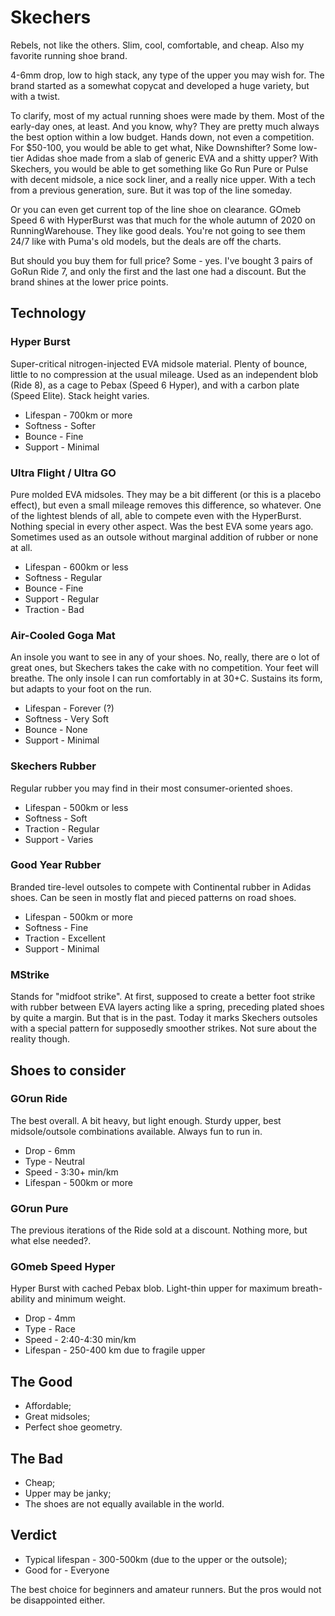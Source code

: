 # Skechers

Rebels, not like the others. Slim, cool, comfortable, and cheap. Also my favorite running shoe brand.

4-6mm drop, low to high stack, any type of the upper you may wish for. The brand started as a somewhat copycat and developed a huge variety, but with a twist.

To clarify, most of my actual running shoes were made by them. Most of the early-day ones, at least. And you know, why? They are pretty much always the best option within a low budget. Hands down, not even a competition. For $50-100, you would be able to get what, Nike Downshifter? Some low-tier Adidas shoe made from a slab of generic EVA and a shitty upper? With Skechers, you would be able to get something like Go Run Pure or Pulse with decent midsole, a nice sock liner, and a really nice upper. With a tech from a previous generation, sure. But it was top of the line someday. 

Or you can even get current top of the line shoe on clearance. GOmeb Speed 6 with HyperBurst was that much for the whole autumn of 2020 on RunningWarehouse. They like good deals. You're not going to see them 24/7 like with Puma's old models, but the deals are off the charts.

But should you buy them for full price? Some - yes. I've bought 3 pairs of GoRun Ride 7, and only the first and the last one had a discount. But the brand shines at the lower price points. 

## Technology

### Hyper Burst

Super-critical nitrogen-injected EVA midsole material. Plenty of bounce, little to no compression at the usual mileage. Used as an independent blob (Ride 8), as a cage to Pebax (Speed 6 Hyper), and with a carbon plate (Speed Elite). Stack height varies.

- Lifespan - 700km or more
- Softness - Softer
- Bounce - Fine
- Support - Minimal

### Ultra Flight / Ultra GO

Pure molded EVA midsoles. They may be a bit different (or this is a placebo effect), but even a small mileage removes this difference, so whatever. One of the lightest blends of all, able to compete even with the HyperBurst. Nothing special in every other aspect. Was the best EVA some years ago. Sometimes used as an outsole without marginal addition of rubber or none at all.

- Lifespan - 600km or less
- Softness - Regular
- Bounce - Fine
- Support - Regular
- Traction - Bad

### Air-Cooled Goga Mat

An insole you want to see in any of your shoes. No, really, there are o lot of great ones, but Skechers takes the cake with no competition. Your feet will breathe. The only insole I can run comfortably in at 30+C. Sustains its form, but adapts to your foot on the run.

- Lifespan - Forever (?)
- Softness - Very Soft
- Bounce - None
- Support - Minimal

### Skechers Rubber

Regular rubber you may find in their most consumer-oriented shoes. 

- Lifespan - 500km or less
- Softness - Soft
- Traction - Regular
- Support - Varies

### Good Year Rubber

Branded tire-level outsoles to compete with Continental rubber in Adidas shoes. Can be seen in mostly flat and pieced patterns on road shoes. 

- Lifespan - 500km or more
- Softness - Fine
- Traction - Excellent
- Support - Minimal

### MStrike

Stands for "midfoot strike". At first, supposed to create a better foot strike with rubber between EVA layers acting like a spring, preceding plated shoes by quite a margin. But that is in the past. Today it marks Skechers outsoles with a special pattern for supposedly smoother strikes. Not sure about the reality though.

## Shoes to consider

### GOrun Ride

The best overall. A bit heavy, but light enough. Sturdy upper, best midsole/outsole combinations available. Always fun to run in.

- Drop - 6mm
- Type - Neutral
- Speed - 3:30+ min/km
- Lifespan - 500km or more

### GOrun Pure

The previous iterations of the Ride sold at a discount. Nothing more, but what else needed?.

### GOmeb Speed Hyper

Hyper Burst with cached Pebax blob. Light-thin upper for maximum breath-ability and minimum weight. 

- Drop - 4mm
- Type - Race
- Speed - 2:40-4:30 min/km
- Lifespan - 250-400 km due to fragile upper

## The Good

- Affordable;
- Great midsoles;
- Perfect shoe geometry.

## The Bad

- Cheap;
- Upper may be janky;
- The shoes are not equally available in the world.

## Verdict

- Typical lifespan - 300-500km (due to the upper or the outsole);
- Good for - Everyone

The best choice for beginners and amateur runners. But the pros would not be disappointed either.